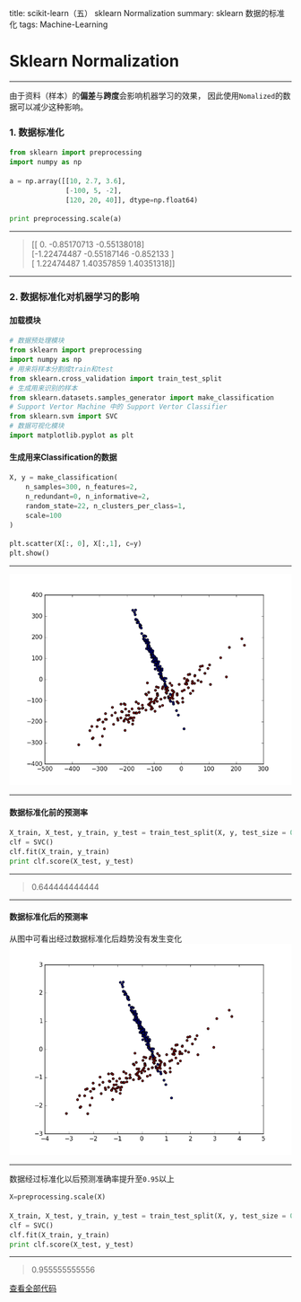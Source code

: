 title: scikit-learn（五） sklearn Normalization
summary: sklearn 数据的标准化
tags: Machine-Learning

# Sklearn Normalization
***
由于资料（样本）的**偏差**与**跨度**会影响机器学习的效果， 因此使用`Nomalized`的数据可以减少这种影响。

### 1. 数据标准化
```python
from sklearn import preprocessing
import numpy as np

a = np.array([[10, 2.7, 3.6],
              [-100, 5, -2],
              [120, 20, 40]], dtype=np.float64)

print preprocessing.scale(a)
```
***
> [[ 0.         -0.85170713 -0.55138018]  
 [-1.22474487 -0.55187146 -0.852133  ]  
 [ 1.22474487  1.40357859  1.40351318]]
***

### 2. 数据标准化对机器学习的影响
#### 加载模块
```python
# 数据预处理模块
from sklearn import preprocessing
import numpy as np
# 用来将样本分割成train和test
from sklearn.cross_validation import train_test_split
# 生成用来识别的样本
from sklearn.datasets.samples_generator import make_classification
# Support Vertor Machine 中的 Support Vertor Classifier 
from sklearn.svm import SVC
# 数据可视化模块
import matplotlib.pyplot as plt
```

#### 生成用来Classification的数据

```python
X, y = make_classification(
    n_samples=300, n_features=2,
    n_redundant=0, n_informative=2,
    random_state=22, n_clusters_per_class=1,
    scale=100
)

plt.scatter(X[:, 0], X[:,1], c=y)
plt.show()
```
***
![datasets](../static/images/machine-learning/f5_1.png)
***

#### 数据标准化前的预测率
```python
X_train, X_test, y_train, y_test = train_test_split(X, y, test_size = 0.3)
clf = SVC()
clf.fit(X_train, y_train)
print clf.score(X_test, y_test)
```
***
> 0.644444444444
***

#### 数据标准化后的预测率
从图中可看出经过数据标准化后趋势没有发生变化
![datasets](../static/images/machine-learning/f5_2.png)
***
数据经过标准化以后预测准确率提升至`0.95`以上
```python
X=preprocessing.scale(X)

X_train, X_test, y_train, y_test = train_test_split(X, y, test_size = 0.3)
clf = SVC()
clf.fit(X_train, y_train)
print clf.score(X_test, y_test)
```
***
> 0.955555555556

[查看全部代码](https://github.com/lxy-kyb/scikit-learn-tutorial/blob/master/nomalization_try.py)